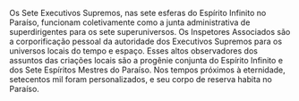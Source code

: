 ﻿Os Sete Executivos Supremos, nas sete esferas do Espírito Infinito no Paraíso, funcionam coletivamente como a junta administrativa de superdirigentes para os sete superuniversos. Os Inspetores Associados são a corporificação pessoal da autoridade dos Executivos Supremos para os universos locais do tempo e espaço. Esses altos observadores dos assuntos das criações locais são a progênie conjunta do Espírito Infinito e dos Sete Espíritos Mestres do Paraíso. Nos tempos próximos à eternidade, setecentos mil foram personalizados, e seu corpo de reserva habita no Paraíso.